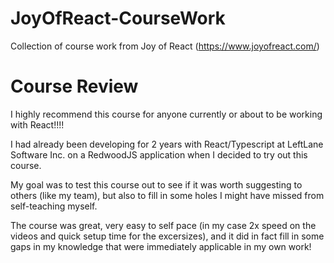 # JoyOfReact-CourseWork
Collection of course work from Joy of React (https://www.joyofreact.com/)

# Course Review
I highly recommend this course for anyone currently or about to be working with React!!!!

I had already been developing for 2 years with React/Typescript at LeftLane Software Inc. on a RedwoodJS application when I decided to try out this course.

My goal was to test this course out to see if it was worth suggesting to others (like my team), but also to fill in some holes I might have missed from self-teaching myself.
 
The course was great, very easy to self pace (in my case 2x speed on the videos and quick setup time for the excersizes), and it did in fact fill in some gaps in my knowledge that were immediately applicable in my own work!
